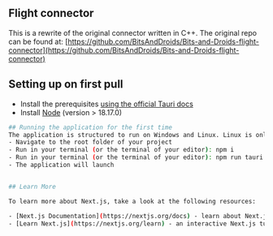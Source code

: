 ## Flight connector

This is a rewrite of the original connector written in C++.
The original repo can be found at:
[https://github.com/BitsAndDroids/Bits-and-Droids-flight-connector](https://github.com/BitsAndDroids/Bits-and-Droids-flight-connector)

## Setting up on first pull

- Install the prerequisites [using the official Tauri docs](https://tauri.app/v1/guides/getting-started/prerequisites)
- Install [Node](https://nodejs.org/en) (version > 18.17.0)

```bash
## Running the application for the first time
The application is structured to run on Windows and Linux. Linux is only usable for development purposes. All SimConnect logic has been excluded when using Linux.
- Navigate to the root folder of your project
- Run in your terminal (or the terminal of your editor): npm i
- Run in your terminal (or the terminal of your editor): npm run tauri dev
- The application will launch


## Learn More

To learn more about Next.js, take a look at the following resources:

- [Next.js Documentation](https://nextjs.org/docs) - learn about Next.js features and API.
- [Learn Next.js](https://nextjs.org/learn) - an interactive Next.js tutorial.
```
